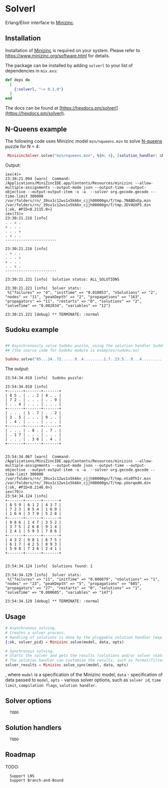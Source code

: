 # Solverl

Erlang/Elixir interface to [Minizinc](https://www.minizinc.org).

## Installation

Installation of [Minizinc](https://www.minizinc.org) is required on your system. Please refer to https://www.minizinc.org/software.html for details.

The package can be installed by adding `solverl` to your list of dependencies in `mix.exs`:

```elixir
def deps do
  [
    {:solverl, "~> 0.1.0"}
  ]
end
```

The docs can be found at [https://hexdocs.pm/solverl](https://hexdocs.pm/solverl).

## N-Queens example

   The following code uses Minizinc model `mzn/nqueens.mzn` to solve [N-queens](https://developers.google.com/optimization/cp/queens) puzzle for N = 4:
   
   ```elixir
    MinizincSolver.solve("mzn/nqueens.mzn", %{n: 4}, [solution_handler: &NQueens.solution_handler/2])
   ```
   Output: 
   ``` 
   iex(4)> 
   23:30:21.094 [warn]  Command: /Applications/MiniZincIDE.app/Contents/Resources/minizinc --allow-multiple-assignments --output-mode json --output-time --output-objective --output-output-item -s -a  --solver org.gecode.gecode --time-limit 300000 /var/folders/rn/_39sx1c12ws1x5k66n_cjjh00000gn/T/tmp.7NABDxEp.mzn /var/folders/rn/_39sx1c12ws1x5k66n_cjjh00000gn/T/tmp.JEV4UXP5.dzn
   {:ok, #PID<0.2115.0>}
   iex(73)> 
   23:30:21.216 [info]  
   . . ♕ .
   ♕ . . .
   . . . ♕
   . ♕ . .
   -----------------------
    
   23:30:21.216 [info]  
   . ♕ . .
   . . . ♕
   ♕ . . .
   . . ♕ .
   -----------------------
    
   23:30:21.221 [info]  Solution status: ALL_SOLUTIONS
    
   23:30:21.221 [info]  Solver stats:
    %{"failures" => "4", "initTime" => "0.010053", "nSolutions" => "2", "nodes" => "11", "peakDepth" => "2", "propagations" => "163", "propagators" => "11", "restarts" => "0", "solutions" => "2", "solveTime" => "0.002834", "variables" => "12"}
    
   23:30:21.221 [debug] ** TERMINATE: :normal
   ```

## Sudoku example

```elixir

## Asynchronously solve Sudoku puzzle, using the solution handler Sudoku.solution_handler/2:
## (the source code for Sudoku module is examples/sudoku.ex)

Sudoku.solve("85...24..72......9..4.........1.7..23.5...9...4...........8..7..17..........36.4.")
```
The output:
```
23:54:34.018 [info]  Sudoku puzzle:
 
23:54:34.018 [info]  
+-------+-------+-------+
| 8 5 . | . . 2 | 4 . . | 
| 7 2 . | . . . | . . 9 | 
| . . 4 | . . . | . . . | 
+-------+-------+-------+
| . . . | 1 . 7 | . . 2 | 
| 3 . 5 | . . . | 9 . . | 
| . 4 . | . . . | . . . | 
+-------+-------+-------+
| . . . | . 8 . | . 7 . | 
| . 1 7 | . . . | . . . | 
| . . . | . 3 6 | . 4 . | 
+-------+-------+-------+

 
23:54:34.067 [warn]  Command: /Applications/MiniZincIDE.app/Contents/Resources/minizinc --allow-multiple-assignments --output-mode json --output-time --output-objective --output-output-item -s -a  --solver org.gecode.gecode --time-limit 300000 /var/folders/rn/_39sx1c12ws1x5k66n_cjjh00000gn/T/tmp.ntx0ThIr.mzn /var/folders/rn/_39sx1c12ws1x5k66n_cjjh00000gn/T/tmp.yUorqedH.dzn
{:ok, #PID<0.2146.0>}
iex(79)> 
23:54:34.124 [info]  
+-------+-------+-------+
| 8 5 9 | 6 1 2 | 4 3 7 | 
| 7 2 3 | 8 5 4 | 1 6 9 | 
| 1 6 4 | 3 7 9 | 5 2 8 | 
+-------+-------+-------+
| 9 8 6 | 1 4 7 | 3 5 2 | 
| 3 7 5 | 2 6 8 | 9 1 4 | 
| 2 4 1 | 5 9 3 | 7 8 6 | 
+-------+-------+-------+
| 4 3 2 | 9 8 1 | 6 7 5 | 
| 6 1 7 | 4 2 5 | 8 9 3 | 
| 5 9 8 | 7 3 6 | 2 4 1 | 
+-------+-------+-------+

 
23:54:34.124 [info]  Solutions found: 1
 
23:54:34.129 [info]  Solver stats:
 %{"failures" => "11", "initTime" => "0.000879", "nSolutions" => "1", "nodes" => "23", "peakDepth" => "5", "propagations" => "685", "propagators" => "27", "restarts" => "0", "solutions" => "1", "solveTime" => "0.000605", "variables" => "147"}
 
23:54:34.129 [debug] ** TERMINATE: :normal
```
## Usage
```elixir
# Asynchronous solving.
# Creates a solver process. 
# Handling of solutions is done by the pluggable solution handler (explained in Configuration section). 
{:ok, solver_pid} = Minizinc.solve(model, data, opts)

# Synchronous solving.
# Starts the solver and gets the results (solutions and/or solver stats) once the solver finishes.
# The solution handler can customize the results, such as format/filter/limit the number of solutions, conditionally interrupt solver process etc.
solver_results = Minizinc.solve_sync(model, data, opts)

```
, where 
```model``` is a specification of the Minizinc model,
```data``` - specification of data passed to ```model```,
```opts``` - various solver options, such as ```solver id```, ```time limit```, ```compilation flags```, ```solution handler```.

## Solver options
```
  TODO
```  
## Solution handlers
```
  TODO
```

## Roadmap
TODO:
```
  Support LNS
  Support Branch-and-Bound
```  
